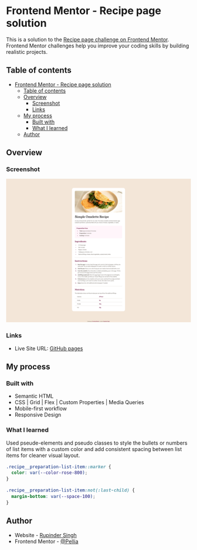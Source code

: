 # Frontend Mentor - Recipe page solution

This is a solution to the [Recipe page challenge on Frontend Mentor](https://www.frontendmentor.io/challenges/recipe-page-KiTsR8QQKm). Frontend Mentor challenges help you improve your coding skills by building realistic projects. 

## Table of contents

- [Frontend Mentor - Recipe page solution](#frontend-mentor---recipe-page-solution)
  - [Table of contents](#table-of-contents)
  - [Overview](#overview)
    - [Screenshot](#screenshot)
    - [Links](#links)
  - [My process](#my-process)
    - [Built with](#built-with)
    - [What I learned](#what-i-learned)
  - [Author](#author)

## Overview

### Screenshot

![Screenshot for the solution](./design/screenshot.png)

### Links

<!-- - Solution URL: [Frontend Mentor](https://your-solution-url.com) -->
- Live Site URL: [GitHub pages](https://pellia.github.io/fm-recipe-page/)

## My process

### Built with

- Semantic HTML
- CSS | Grid | Flex | Custom Properties | Media Queries
- Mobile-first workflow
- Responsive Design

### What I learned

Used pseude-elements and pseudo classes to style the bullets or numbers of list items with a custom color and add consistent spacing between list items for cleaner visual layout.

```css
.recipe__preparation-list-item::marker {
  color: var(--color-rose-800);
}
```

```css
.recipe__preparation-list-item:not(:last-child) {
  margin-bottom: var(--space-100);
}
```

## Author

- Website - [Rupinder Singh](https://www.rupinder-singh.com/)
- Frontend Mentor - [@Pellia](https://www.frontendmentor.io/profile/Pellia)